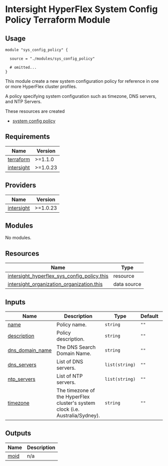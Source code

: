 # Intersight HyperFlex System Config Policy Terraform Module

## Usage

```hcl
module "sys_config_policy" {

  source = "./modules/sys_config_policy"

  # omitted...
}
```

This module create a new system configuration policy for reference in one or more HyperFlex cluster profiles.

A policy specifying system configuration such as timezone, DNS servers, and NTP Servers.

These resources are created
* [system config policy](https://registry.terraform.io/providers/CiscoDevNet/intersight/latest/docs/resources/hyperflex_sys_config_policy)

<!-- BEGINNING OF PRE-COMMIT-TERRAFORM DOCS HOOK -->
## Requirements

| Name | Version |
|------|---------|
| <a name="requirement_terraform"></a> [terraform](#requirement\_terraform) | >=1.1.0 |
| <a name="requirement_intersight"></a> [intersight](#requirement\_intersight) | >=1.0.23 |

## Providers

| Name | Version |
|------|---------|
| <a name="provider_intersight"></a> [intersight](#provider\_intersight) | >=1.0.23 |

## Modules

No modules.

## Resources

| Name | Type |
|------|------|
| [intersight_hyperflex_sys_config_policy.this](https://registry.terraform.io/providers/CiscoDevNet/intersight/latest/docs/resources/hyperflex_sys_config_policy) | resource |
| [intersight_organization_organization.this](https://registry.terraform.io/providers/CiscoDevNet/intersight/latest/docs/data-sources/organization_organization) | data source |

## Inputs

| Name | Description | Type | Default | Required |
|------|-------------|------|---------|:--------:|
| <a name="input_name"></a> [name](#input\_name) | Policy name. | `string` | `""` | yes |
| <a name="input_description"></a> [description](#input\_description) | Policy description. | `string` | `""` | no |
| <a name="input_dns_domain_name"></a> [dns\_domain\_name](#input\_dns\_domain\_name) | The DNS Search Domain Name. | `string` | `""` | yes |
| <a name="input_dns_servers"></a> [dns\_servers](#input\_dns\_servers) | List of DNS servers. | `list(string)` | `""` | yes |
| <a name="input_ntp_servers"></a> [ntp\_servers](#input\_ntp\_servers) | List of NTP servers. | `list(string)` | `""` | yes |
| <a name="input_timezone"></a> [timezone](#input\_timezone) | The timezone of the HyperFlex cluster's system clock (i.e. Australia/Sydney). | `string` | `""` | yes |

## Outputs

| Name | Description |
|------|-------------|
| <a name="output_moid"></a> [moid](#output\_moid) | n/a |
<!-- END OF PRE-COMMIT-TERRAFORM DOCS HOOK -->
